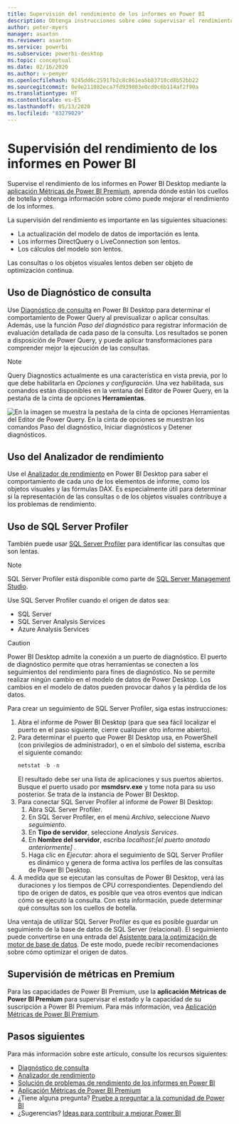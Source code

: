 ```yaml
---
title: Supervisión del rendimiento de los informes en Power BI
description: Obtenga instrucciones sobre cómo supervisar el rendimiento de los informes en Power BI.
author: peter-myers
manager: asaxton
ms.reviewer: asaxton
ms.service: powerbi
ms.subservice: powerbi-desktop
ms.topic: conceptual
ms.date: 02/16/2020
ms.author: v-pemyer
ms.openlocfilehash: 9245dd6c25917b2c8c861ea5b83710cd8b52bb22
ms.sourcegitcommit: 0e9e211082eca7fd939803e0cd9c6b114af2f90a
ms.translationtype: HT
ms.contentlocale: es-ES
ms.lasthandoff: 05/13/2020
ms.locfileid: "83279029"
---
```

# <a name="monitor-report-performance-in-power-bi"></a>Supervisión del rendimiento de los informes en Power BI

Supervise el rendimiento de los informes en Power BI Desktop mediante la [aplicación Métricas de Power BI Premium](../admin/service-premium-metrics-app.md), aprenda dónde están los cuellos de botella y obtenga información sobre cómo puede mejorar el rendimiento de los informes.

La supervisión del rendimiento es importante en las siguientes situaciones:

- La actualización del modelo de datos de importación es lenta.
- Los informes DirectQuery o LiveConnection son lentos.
- Los cálculos del modelo son lentos.

Las consultas o los objetos visuales lentos deben ser objeto de optimización continua.

## <a name="use-query-diagnostics"></a>Uso de Diagnóstico de consulta

Use [Diagnóstico de consulta](/power-query/QueryDiagnostics) en Power BI Desktop para determinar el comportamiento de Power Query al previsualizar o aplicar consultas. Además, use la función _Paso del diagnóstico_ para registrar información de evaluación detallada de cada paso de la consulta. Los resultados se ponen a disposición de Power Query, y puede aplicar transformaciones para comprender mejor la ejecución de las consultas.

> [!NOTE]
> Query Diagnostics actualmente es una característica en vista previa, por lo que debe habilitarla en _Opciones y configuración_. Una vez habilitada, sus comandos están disponibles en la ventana del Editor de Power Query, en la pestaña de la cinta de opciones **Herramientas**.

![En la imagen se muestra la pestaña de la cinta de opciones Herramientas del Editor de Power Query. En la cinta de opciones se muestran los comandos Paso del diagnóstico, Iniciar diagnósticos y Detener diagnósticos.](media/monitor-report-performance/power-query-diagnotics.png)

## <a name="use-performance-analyzer"></a>Uso del Analizador de rendimiento

Use el [Analizador de rendimiento](../create-reports/desktop-performance-analyzer.md) en Power BI Desktop para saber el comportamiento de cada uno de los elementos de informe, como los objetos visuales y las fórmulas DAX. Es especialmente útil para determinar si la representación de las consultas o de los objetos visuales contribuye a los problemas de rendimiento.

## <a name="use-sql-server-profiler"></a>Uso de SQL Server Profiler

También puede usar [SQL Server Profiler](/sql/tools/sql-server-profiler/sql-server-profiler) para identificar las consultas que son lentas.

> [!NOTE]
> SQL Server Profiler está disponible como parte de [SQL Server Management Studio](/sql/ssms/download-sql-server-management-studio-ssms).

Use SQL Server Profiler cuando el origen de datos sea:

- SQL Server
- SQL Server Analysis Services
- Azure Analysis Services

> [!CAUTION]
> Power BI Desktop admite la conexión a un puerto de diagnóstico. El puerto de diagnóstico permite que otras herramientas se conecten a los seguimientos del rendimiento para fines de diagnóstico. No se permite realizar ningún cambio en el modelo de datos de Power Desktop. Los cambios en el modelo de datos pueden provocar daños y la pérdida de los datos.

Para crear un seguimiento de SQL Server Profiler, siga estas instrucciones:

1. Abra el informe de Power BI Desktop (para que sea fácil localizar el puerto en el paso siguiente, cierre cualquier otro informe abierto).
1. Para determinar el puerto que Power BI Desktop usa, en PowerShell (con privilegios de administrador), o en el símbolo del sistema, escriba el siguiente comando:
    ```powershell
    netstat -b -n
    ```
    El resultado debe ser una lista de aplicaciones y sus puertos abiertos. Busque el puerto usado por **msmdsrv.exe** y tome nota para su uso posterior. Se trata de la instancia de Power BI Desktop.
1. Para conectar SQL Server Profiler al informe de Power BI Desktop:
    1. Abra SQL Server Profiler.
    1. En SQL Server Profiler, en el menú _Archivo_, seleccione _Nuevo seguimiento_.
    1. En **Tipo de servidor**, seleccione _Analysis Services_.
    1. En **Nombre del servidor**, escriba _localhost:[el puerto anotado anteriormente]_ .
    1. Haga clic en _Ejecutar_: ahora el seguimiento de SQL Server Profiler es dinámico y genera de forma activa los perfiles de las consultas de Power BI Desktop.
1. A medida que se ejecutan las consultas de Power BI Desktop, verá las duraciones y los tiempos de CPU correspondientes. Dependiendo del tipo de origen de datos, es posible que vea otros eventos que indican cómo se ejecutó la consulta. Con esta información, puede determinar qué consultas son los cuellos de botella.

Una ventaja de utilizar SQL Server Profiler es que es posible guardar un seguimiento de la base de datos de SQL Server (relacional). El seguimiento puede convertirse en una entrada del [Asistente para la optimización de motor de base de datos](/sql/relational-databases/performance/start-and-use-the-database-engine-tuning-advisor). De este modo, puede recibir recomendaciones sobre cómo optimizar el origen de datos.

## <a name="monitor-premium-metrics"></a>Supervisión de métricas en Premium

Para las capacidades de Power BI Premium, use la **aplicación Métricas de Power BI Premium** para supervisar el estado y la capacidad de su suscripción a Power BI Premium. Para más información, vea [Aplicación Métricas de Power BI Premium](../admin/service-premium-metrics-app.md).

## <a name="next-steps"></a>Pasos siguientes

Para más información sobre este artículo, consulte los recursos siguientes:

- [Diagnóstico de consulta](/power-query/QueryDiagnostics)
- [Analizador de rendimiento](../create-reports/desktop-performance-analyzer.md)
- [Solución de problemas de rendimiento de los informes en Power BI](report-performance-troubleshoot.md)
- [Aplicación Métricas de Power BI Premium](../admin/service-premium-metrics-app.md)
- ¿Tiene alguna pregunta? [Pruebe a preguntar a la comunidad de Power BI](https://community.powerbi.com/)
- ¿Sugerencias? [Ideas para contribuir a mejorar Power BI](https://ideas.powerbi.com/)
